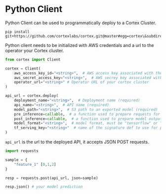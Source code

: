 # Python Client

Python Client can be used to programmatically deploy to a Cortex Cluster.

<!-- CORTEX_VERSION_MINOR -->
```
pip install git+https://github.com/cortexlabs/cortex.git@master#egg=cortex\&subdirectory=pkg/workloads/cortex/client
```

Python client needs to be initialized with AWS credentials and a url to the operator your Cortex cluster.

```python
from cortex import Client

cortex = Client(
    aws_access_key_id="<string>",  # AWS access key associated with the account that created the Cortex cluster
    aws_secret_access_key="<string>",  # AWS secrey key associated with the provided AWS access key  
    operator_url="<string>" # Operator URL of your cortex cluster
)

api_url = cortex.deploy(
    deployment_name="<string>",  # Deployment name (required)
    api_name="<string>",  # API name (required)
    model_path="<string>",  # S3 path to an exported model (required)
    pre_inference=callable,  # a function used to prepare requests for model input
    post_inference=callable,  # a function used to prepare model output for response
    model_format="<string>",  # model format, must be "tensorflow" or "onnx" (default: "onnx" if model path ends with .onnx, "tensorflow" if model path ends with .zip or is a directory)
    tf_serving_key="<string>"  # name of the signature def to use for prediction (required if your model has more than one signature def)
)
```

`api_url` is the url to the deployed API, it accepts JSON POST requests.

```python
import requests

sample = {
    "feature_1" [0,1,2]
}

resp = requests.post(api_url, json=sample)

resp.json() # your model prediction
```